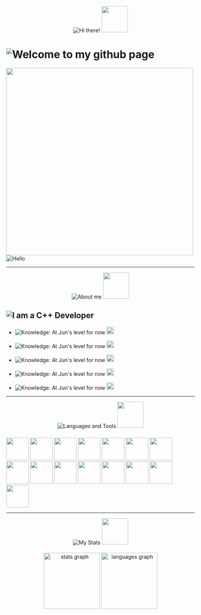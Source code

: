 
<div id="header" align="center">
  <img src="https://fontmeme.com/temporary/deb4fbfd300ee123ce0c2a43080a5d6a.png" alt="Hi there!">
  <img src="https://gifs.obs.ru-moscow-1.hc.sbercloud.ru/5baad694bac5d0e7638bea5f773d6774920d4b751402e1b3ba633b51faefe4b5.gif" width="70">
</div>
<h1>
  <img src="https://fontmeme.com/temporary/6e2294cba5cd37cd149e1ff3e6271fb6.png" alt="Welcome to my github page">
</h1>
<div align="left">
 <img src="https://media.tenor.com/gFDT7Ic6BdkAAAAi/pixel-sitting.gif" width="500" height="500">
<img src="https://fontmeme.com/temporary/4e3fc96ac9baf49a8758996b14ee9048.png" alt="Hello">
</div>

---

<div align="center">
<img src="https://fontmeme.com/temporary/bb6314e7412c19c9cf86ee547979ea1f.png" alt="About me">
  <img src="https://gifs.obs.ru-moscow-1.hc.sbercloud.ru/5baad694bac5d0e7638bea5f773d6774920d4b751402e1b3ba633b51faefe4b5.gif" width="70">
</div>
  <div align="left">
    <h2>
 <img src="https://fontmeme.com/temporary/aec4f061ae9743a340ea5bd4e3883e69.png" alt="I am a C++ Developer">
 </h2> 

- <img src="https://fontmeme.com/temporary/64a56c3addd2c56c9910e99fad50a242.png" alt="Knowledge: At Jun's level for now">  <img src="https://media1.tenor.com/m/hwAbymO0O4EAAAAC/plip-walk.gif" width="20">

- <img src="https://fontmeme.com/temporary/64a56c3addd2c56c9910e99fad50a242.png" alt="Knowledge: At Jun's level for now">  <img src="https://media1.tenor.com/m/hwAbymO0O4EAAAAC/plip-walk.gif" width="20">

- <img src="https://fontmeme.com/temporary/64a56c3addd2c56c9910e99fad50a242.png" alt="Knowledge: At Jun's level for now">  <img src="https://media1.tenor.com/m/hwAbymO0O4EAAAAC/plip-walk.gif" width="20">
  
- <img src="https://fontmeme.com/temporary/64a56c3addd2c56c9910e99fad50a242.png" alt="Knowledge: At Jun's level for now">  <img src="https://media1.tenor.com/m/hwAbymO0O4EAAAAC/plip-walk.gif" width="20">

- <img src="https://fontmeme.com/temporary/64a56c3addd2c56c9910e99fad50a242.png" alt="Knowledge: At Jun's level for now">  <img src="https://media1.tenor.com/m/hwAbymO0O4EAAAAC/plip-walk.gif" width="20">
</div>


---
<div align="center">
<img src="https://fontmeme.com/temporary/1b874f9ebf120f5e4fc4afc2d2d2ae79.png" alt="Languages ​​and Tools">
  <img src="https://gifs.obs.ru-moscow-1.hc.sbercloud.ru/5baad694bac5d0e7638bea5f773d6774920d4b751402e1b3ba633b51faefe4b5.gif" width="70">
<h3></h3>
  <div align="left">
<img src="https://cdn.jsdelivr.net/gh/devicons/devicon@latest/icons/cplusplus/cplusplus-original.svg" width="60">
<img src="https://cdn.jsdelivr.net/gh/devicons/devicon@latest/icons/redis/redis-original-wordmark.svg" width="60">
<img src="https://cdn.jsdelivr.net/gh/devicons/devicon@latest/icons/mysql/mysql-original-wordmark.svg" width="60">
<img src="https://cdn.jsdelivr.net/gh/devicons/devicon@latest/icons/figma/figma-original.svg" width="60">
<img src="https://cdn.jsdelivr.net/gh/devicons/devicon@latest/icons/unrealengine/unrealengine-original.svg" width="60">
<img src="https://cdn.jsdelivr.net/gh/devicons/devicon@latest/icons/postman/postman-original.svg" width="60">
<img src="https://cdn.jsdelivr.net/gh/devicons/devicon@latest/icons/arduino/arduino-original.svg" width="60">
<img src="https://cdn.jsdelivr.net/gh/devicons/devicon@latest/icons/docker/docker-original.svg" width="60">
<img src="https://www.svgrepo.com/show/329985/aseprite.svg" width="60">
<img src="https://www.svgrepo.com/show/306796/steam.svg" width="60">
<img src="https://cdn.jsdelivr.net/gh/devicons/devicon@latest/icons/lua/lua-plain.svg" width="60">
<img src="https://cdn.jsdelivr.net/gh/devicons/devicon@latest/icons/archlinux/archlinux-original.svg" width="60">
<img src="https://cdn.jsdelivr.net/gh/devicons/devicon@latest/icons/bash/bash-original.svg" width="60">
<img src="https://cdn.jsdelivr.net/gh/devicons/devicon@latest/icons/blender/blender-original.svg" width="60">
<img src="https://cdn.jsdelivr.net/gh/devicons/devicon@latest/icons/css3/css3-original.svg" width="60">
                             
  </div>
</div>

---

<div align="center">
<img src="https://fontmeme.com/temporary/5562733de3629e9c3c925cbbfb11b26a.png" alt="My Stats">
  <img src="https://gifs.obs.ru-moscow-1.hc.sbercloud.ru/5baad694bac5d0e7638bea5f773d6774920d4b751402e1b3ba633b51faefe4b5.gif" width="70">
</div>
<h4></h4>
<div align="center">
  <img src="https://github-readme-stats.vercel.app/api?username=FixitFun&hide_title=false&hide_rank=false&show_icons=true&include_all_commits=true&count_private=true&disable_animations=false&theme=dracula&locale=en&hide_border=false&order=1" height="150" alt="stats graph"  />
  <img src="https://github-readme-stats.vercel.app/api/top-langs?username=FixitFun&locale=en&hide_title=false&layout=compact&card_width=320&langs_count=5&theme=dracula&hide_border=false&order=2" height="150" alt="languages graph"  />
</div>

###
